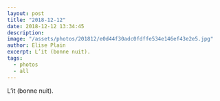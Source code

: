 ```yaml
---
layout: post
title: "2018-12-12"
date: 2018-12-12 13:34:45
description: 
image: "/assets/photos/201812/e0d44f30adc0fdffe534e146ef43e2e5.jpg"
author: Elise Plain
excerpt: L’it (bonne nuit).
tags: 
  - photos
  - all
---
```


L’it (bonne nuit).

<p></p>

